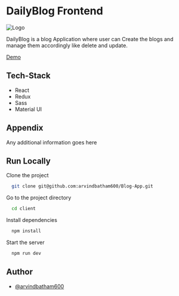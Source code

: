 
# DailyBlog Frontend
![Logo](https://arvind-dailyblog.netlify.app/assets/logo1-CCbFLb4G.jpeg)

DailyBlog is a blog Application where user can Create the blogs and manage them accordingly like delete and update.

[Demo](https://arvind-dailyblog.netlify.app/)


## Tech-Stack

 - React
 - Redux
 - Sass
 - Material UI
 


## Appendix

Any additional information goes here


## Run Locally

Clone the project

```bash
  git clone git@github.com:arvindbatham600/Blog-App.git
```

Go to the project directory

```bash
  cd client
```

Install dependencies

```bash
  npm install
```

Start the server

```bash
  npm run dev
```


## Author

- [@arvindbatham600](https://www.github.com/arvindbatham600)

